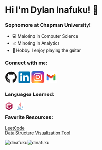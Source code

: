 # Hi I'm Dylan Inafuku! 👋 

### Sophomore at Chapman University!

- 💻 Majoring in Computer Science
- 📈 Minoring in Analytics
- 🎵 Hobby: I enjoy playing the guitar

### Connect with me:

[<img src='https://github.com/devicons/devicon/blob/master/icons/github/github-original.svg' alt='github' height='40'>](https://github.com/dinafuku)
[<img src='https://github.com/devicons/devicon/blob/master/icons/linkedin/linkedin-original.svg' alt='linkedin' height='40'>](www.linkedin.com/in/dylan-inafuku/)
[<img src='https://github.com/edent/SuperTinyIcons/blob/master/images/svg/instagram.svg' alt='instagram' height='40'>](https://www.instagram.com/dylan_inafuku)
[<img src='https://github.com/edent/SuperTinyIcons/blob/master/images/svg/gmail.svg' alt='gmail' height='40'>](mailto:dinafuku808@gmail.com)

### Languages Learned:

[<img align="left" alt="cplusplus" width="26px" src="https://github.com/devicons/devicon/blob/master/icons/cplusplus/cplusplus-original.svg" style="padding-right:10px;" />]()
[<img align="left" alt="java" width="26px" src="https://github.com/devicons/devicon/blob/master/icons/java/java-original.svg" style="padding-right:10px;" />]()

<br>

### Favorite Resources:

<a href="https://leetcode.com/" target="_blank">LeetCode</a><br>
<a href="https://www.cs.usfca.edu/~galles/visualization/Algorithms.html" target="_blank">Data Structure Visualization Tool</a>

<p><img align="left" src="https://github-readme-stats.vercel.app/api/top-langs?username=dinafuku&show_icons=true&locale=en&layout=compact" alt="dinafuku" /></p>

<p>&nbsp;<img align="left" src="https://github-readme-stats.vercel.app/api?username=dinafuku&show_icons=true&locale=en" alt="dinafuku" /></p>